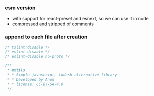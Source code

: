 ### esm version
- with support for react-preset and esnext, so we can use it in node
- compressed and stripped of comments


### append to each file after creation
```js
/* tslint:disable */
/* eslint-disable */
/* eslint-disable no-proto */

/**
 * @xtils
 * * Simple javascript, lodash alternative library
 * * Developed by Anon
 * * license: CC-BY-SA-4.0
 */
```